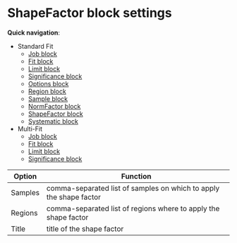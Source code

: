 # ShapeFactor block settings

**Quick navigation**:
- Standard Fit
    - [Job block](Job.md)
    - [Fit block](Fit.md)
    - [Limit block](Limit.md)
    - [Significance block](Significance.md)
    - [Options block](Options.md)
    - [Region block](Region.md)
    - [Sample block](Sample.md)
    - [NormFactor block](NormFactor.md)
    - [ShapeFactor block](ShapeFactor.md)
    - [Systematic block](Systematic.md)
- Multi-Fit
    - [Job block](Job-multifit.md)
    - [Fit block](Fit-multifit.md)
    - [Limit block](Limit-multifit.md)
    - [Significance block](Significance-multifit.md)

| **Option** | **Function** |
| ---------- | ------------ |
| Samples                      | comma-separated list of samples on which to apply the shape factor |
| Regions                      | comma-separated list of regions where to apply the shape factor |
| Title                        | title of the shape factor |
